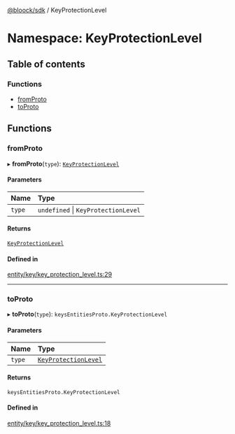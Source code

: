 [@bloock/sdk](../index.md) / KeyProtectionLevel

# Namespace: KeyProtectionLevel

## Table of contents

### Functions

- [fromProto](KeyProtectionLevel.md#fromproto)
- [toProto](KeyProtectionLevel.md#toproto)

## Functions

### fromProto

▸ **fromProto**(`type`): [`KeyProtectionLevel`](../enums/KeyProtectionLevel-1.md)

#### Parameters

| Name | Type |
| :------ | :------ |
| `type` | `undefined` \| `KeyProtectionLevel` |

#### Returns

[`KeyProtectionLevel`](../enums/KeyProtectionLevel-1.md)

#### Defined in

[entity/key/key_protection_level.ts:29](https://github.com/bloock/bloock-sdk/blob/8d532d6/languages/js/src/entity/key/key_protection_level.ts#L29)

___

### toProto

▸ **toProto**(`type`): `keysEntitiesProto.KeyProtectionLevel`

#### Parameters

| Name | Type |
| :------ | :------ |
| `type` | [`KeyProtectionLevel`](../enums/KeyProtectionLevel-1.md) |

#### Returns

`keysEntitiesProto.KeyProtectionLevel`

#### Defined in

[entity/key/key_protection_level.ts:18](https://github.com/bloock/bloock-sdk/blob/8d532d6/languages/js/src/entity/key/key_protection_level.ts#L18)
